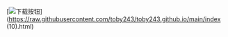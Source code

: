 [![下载按钮](https://img.shields.io/badge/下载-点击这里-brightgreen)](https://raw.githubusercontent.com/toby243/toby243.github.io/main/index (10).html)
